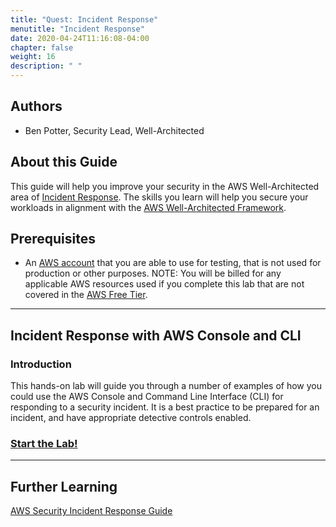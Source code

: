 ```yaml
---
title: "Quest: Incident Response"
menutitle: "Incident Response"
date: 2020-04-24T11:16:08-04:00
chapter: false
weight: 16
description: " "
---
```


## Authors

- Ben Potter, Security Lead, Well-Architected

## About this Guide

This guide will help you improve your security in the AWS Well-Architected area of [Incident Response](https://wa.aws.amazon.com/wat.pillar.security.en.html#sec.incident). The skills you learn will help you secure your workloads in alignment with the [AWS Well-Architected Framework](https://aws.amazon.com/architecture/well-architected/).

## Prerequisites

* An [AWS account](https://portal.aws.amazon.com/gp/aws/developer/registration/index.html) that you are able to use for testing, that is not used for production or other purposes.
NOTE: You will be billed for any applicable AWS resources used if you complete this lab that are not covered in the [AWS Free Tier](https://aws.amazon.com/free/).

***

## Incident Response with AWS Console and CLI

### Introduction

This hands-on lab will guide you through a number of examples of how you could use the AWS Console and Command Line Interface (CLI) for responding to a security incident. It is a best practice to be prepared for an incident, and have appropriate detective controls enabled.

### [Start the Lab!](/security/300_labs/300_incident_response_with_aws_console_and_cli/)

***

## Further Learning

[AWS Security Incident Response Guide](https://d1.awsstatic.com/whitepapers/aws_security_incident_response.pdf)
